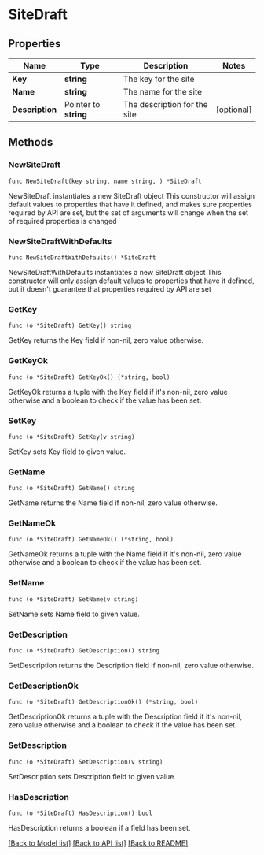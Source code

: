 # SiteDraft

## Properties

Name | Type | Description | Notes
------------ | ------------- | ------------- | -------------
**Key** | **string** | The key for the site | 
**Name** | **string** | The name for the site | 
**Description** | Pointer to **string** | The description for the site | [optional] 

## Methods

### NewSiteDraft

`func NewSiteDraft(key string, name string, ) *SiteDraft`

NewSiteDraft instantiates a new SiteDraft object
This constructor will assign default values to properties that have it defined,
and makes sure properties required by API are set, but the set of arguments
will change when the set of required properties is changed

### NewSiteDraftWithDefaults

`func NewSiteDraftWithDefaults() *SiteDraft`

NewSiteDraftWithDefaults instantiates a new SiteDraft object
This constructor will only assign default values to properties that have it defined,
but it doesn't guarantee that properties required by API are set

### GetKey

`func (o *SiteDraft) GetKey() string`

GetKey returns the Key field if non-nil, zero value otherwise.

### GetKeyOk

`func (o *SiteDraft) GetKeyOk() (*string, bool)`

GetKeyOk returns a tuple with the Key field if it's non-nil, zero value otherwise
and a boolean to check if the value has been set.

### SetKey

`func (o *SiteDraft) SetKey(v string)`

SetKey sets Key field to given value.


### GetName

`func (o *SiteDraft) GetName() string`

GetName returns the Name field if non-nil, zero value otherwise.

### GetNameOk

`func (o *SiteDraft) GetNameOk() (*string, bool)`

GetNameOk returns a tuple with the Name field if it's non-nil, zero value otherwise
and a boolean to check if the value has been set.

### SetName

`func (o *SiteDraft) SetName(v string)`

SetName sets Name field to given value.


### GetDescription

`func (o *SiteDraft) GetDescription() string`

GetDescription returns the Description field if non-nil, zero value otherwise.

### GetDescriptionOk

`func (o *SiteDraft) GetDescriptionOk() (*string, bool)`

GetDescriptionOk returns a tuple with the Description field if it's non-nil, zero value otherwise
and a boolean to check if the value has been set.

### SetDescription

`func (o *SiteDraft) SetDescription(v string)`

SetDescription sets Description field to given value.

### HasDescription

`func (o *SiteDraft) HasDescription() bool`

HasDescription returns a boolean if a field has been set.


[[Back to Model list]](../README.md#documentation-for-models) [[Back to API list]](../README.md#documentation-for-api-endpoints) [[Back to README]](../README.md)



